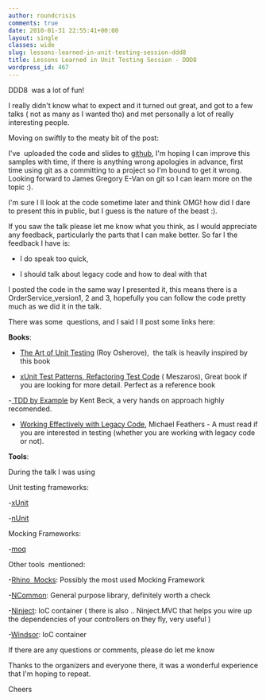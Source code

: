 ```yaml
---
author: roundcrisis
comments: true
date: 2010-01-31 22:55:41+00:00
layout: single
classes: wide
slug: lessons-learned-in-unit-testing-session-ddd8
title: Lessons Learned in Unit Testing Session - DDD8
wordpress_id: 467
---
```


DDD8  was a lot of fun!




I really didn't know what to expect and it turned out great, and got to a few talks ( not as many as I wanted tho) and met personally a lot of really interesting people.




Moving on swiftly to the meaty bit of the post:







I've  uploaded the code and slides to [github](http://github.com/Andrea/LessonsLearnedInUnitTesting), I'm hoping I can improve this samples with time, if there is anything wrong apologies in advance, first time using git as a committing to a project so I'm bound to get it wrong. Looking forward to James Gregory E-Van on git so I can learn more on the topic :).




I'm sure I ll look at the code sometime later and think OMG! how did I dare to present this in public, but I guess is the nature of the beast :).







If you saw the talk please let me know what you think, as I would appreciate any feedback, particularly the parts that I can make better. So far I the feedback I have is:








	
  * I do speak too quick,

	
  * I should talk about legacy code and how to deal with that










I posted the code in the same way I presented it, this means there is a OrderService_version1, 2 and 3, hopefully you can follow the code pretty much as we did it in the talk.







There was some  questions, and I said I ll post some links here:




**Books**:




- [The Art of Unit Testing](http://www.artofunittesting.com/) (Roy Osherove),  the talk is heavily inspired by this book




- [xUnit Test Patterns, Refactoring Test Code](http://xunitpatterns.com/) ( Meszaros), Great book if you are looking for more detail. Perfect as a reference book




-[ TDD by Example](http://www.amazon.com/Test-Driven-Development-Kent-Beck/dp/0321146530) by Kent Beck, a very hands on approach highly recomended.




- [Working Effectively with Legacy Code](http://www.amazon.com/Working-Effectively-Legacy-Michael-Feathers/dp/0131177052), Michael Feathers - A must read if you are interested in testing (whether you are working with legacy code or not).







**Tools**:




During the talk I was using







Unit testing frameworks:




-[xUnit](http://www.codeplex.com/xunit)




-[nUnit](http://www.nunit.org/)




Mocking Frameworks:




-[moq](http://code.google.com/p/moq/)







Other tools  mentioned:







-[Rhino  Mocks](http://github.com/ayende/rhino-mocks): Possibly the most used Mocking Framework




-[NCommon](http://github.com/riteshrao/ncommon/): General purpose library, definitely worth a check




-[Ninject](http://github.com/enkari/ninject/): IoC container ( there is also .. Ninject.MVC that helps you wire up the dependencies of your controllers on they fly, very useful )




-[Windsor](http://www.castleproject.org/castle/download.html): IoC container










If there are any questions or comments, please do let me know







Thanks to the organizers and everyone there, it was a wonderful experience that I'm hoping to repeat.




Cheers
